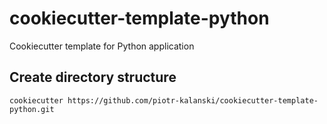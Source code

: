 # cookiecutter-template-python

Cookiecutter template for Python application

## Create directory structure

    cookiecutter https://github.com/piotr-kalanski/cookiecutter-template-python.git
